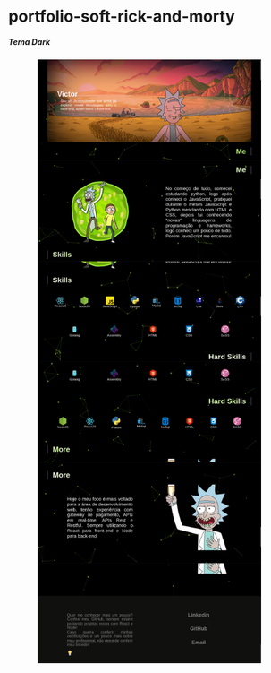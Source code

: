 # portfolio-soft-rick-and-morty

##### Tema Dark
<div style="display: flex; flex-direction: row; flex-wrap: wrap; justify-content: center; align-items: center;">
 <img src="https://github.com/supppus/portfolio-soft-rick-and-morty/blob/main/apresentacao/dark/primeira.png?raw=true" width="400px">
 
 <img src="https://github.com/supppus/portfolio-soft-rick-and-morty/blob/main/apresentacao/dark/segunda.png?raw=true" width="400px">
 
 <img src="https://github.com/supppus/portfolio-soft-rick-and-morty/blob/main/apresentacao/dark/terceira.png?raw=true" width="400px">
 
 <img src="https://github.com/supppus/portfolio-soft-rick-and-morty/blob/main/apresentacao/dark/quarta.png?raw=true" width="400px">
 
 <img src="https://github.com/supppus/portfolio-soft-rick-and-morty/blob/main/apresentacao/dark/quinta.png?raw=true" width="400px">
 
 <img src="https://github.com/supppus/portfolio-soft-rick-and-morty/blob/main/apresentacao/dark/sexta.png?raw=true" width="400px">
</div>
